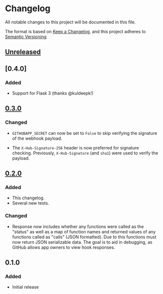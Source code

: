# Changelog
All notable changes to this project will be documented in this file.

The format is based on [Keep a Changelog](https://keepachangelog.com/en/1.0.0/),
and this project adheres to [Semantic Versioning](https://semver.org/spec/v2.0.0.html).

## [Unreleased]

## [0.4.0]

### Added
- Support for Flask 3 (thanks @kuldeepk!)

## [0.3.0]

### Changed
- `GITHUBAPP_SECRET` can now be set to `False` to skip verifying the signature of
the webhook payload.

- The `X-Hub-Signature-256` header is now preferred for signature checking.
Previously, `X-Hub-Signature` (and `sha1`) were used to verify the payload.

## [0.2.0]
### Added
- This changelog.
- Several new tests.

### Changed
- Response now includes whether any functions were called as the "status" as well
as a map of function names and returned values of any functions called as "calls"
(JSON formatted). Due to this functions must now return JSON serializable data.
The goal is to aid in debugging, as GitHub allows app owners to view hook responses.

## 0.1.0
### Added
- Initial release


[Unreleased]: https://github.com/bradshjg/flask-githubapp/compare/0.3.0...HEAD
[0.2.0]: https://github.com/bradshjg/flask-githubapp/compare/0.1.0...0.2.0
[0.3.0]: https://github.com/bradshjg/flask-githubapp/compare/0.2.0...0.3.0
